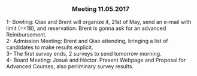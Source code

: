 ### <center> Meeting 11.05.2017 </center>

1- Bowling: Qiao and Brent will organize it, 21st of May, send an e-mail with limit (=<18), and reservation. Brent is gonna ask for an advanced Reimbursement.   
2- Admission Meeting: Brent and Qiao attending, bringing a list of candidates to make results explicit.  
3- The first survey ends, 2 surveys to send tomorrow morning.  
4- Board Meeting: Josué and Héctor. Present Webpage and Proposal for Advanced Courses, also perliminary survey results.
